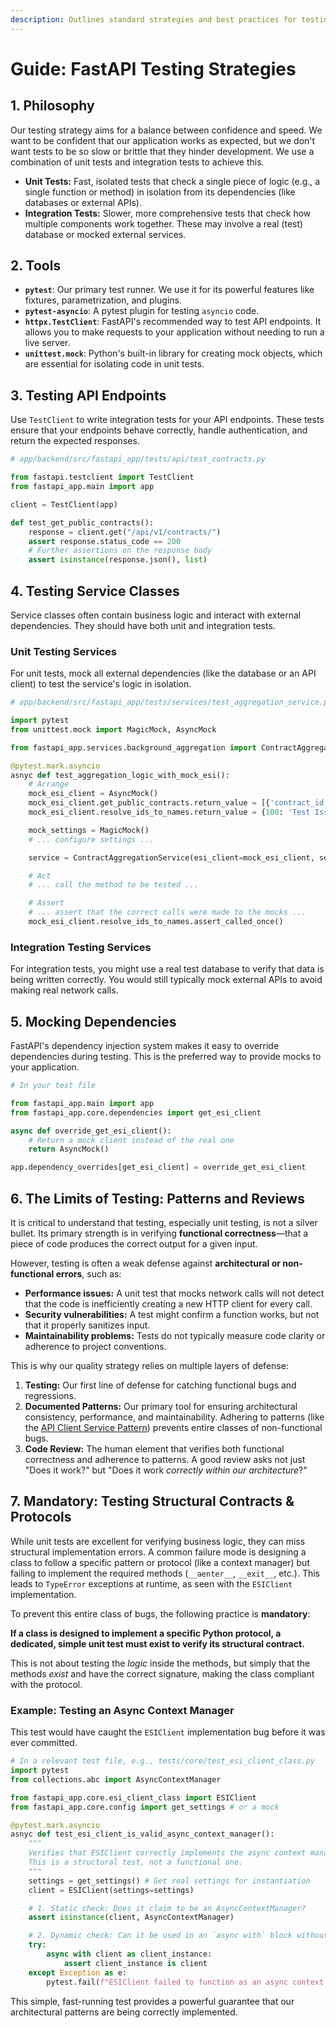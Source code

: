 ```yaml
---
description: Outlines standard strategies and best practices for testing the FastAPI backend.
---
```


# Guide: FastAPI Testing Strategies

## 1. Philosophy

Our testing strategy aims for a balance between confidence and speed. We want to be confident that our application works as expected, but we don't want tests to be so slow or brittle that they hinder development. We use a combination of unit tests and integration tests to achieve this.

- **Unit Tests:** Fast, isolated tests that check a single piece of logic (e.g., a single function or method) in isolation from its dependencies (like databases or external APIs).
- **Integration Tests:** Slower, more comprehensive tests that check how multiple components work together. These may involve a real (test) database or mocked external services.

## 2. Tools

- **`pytest`**: Our primary test runner. We use it for its powerful features like fixtures, parametrization, and plugins.
- **`pytest-asyncio`**: A pytest plugin for testing `asyncio` code.
- **`httpx.TestClient`**: FastAPI's recommended way to test API endpoints. It allows you to make requests to your application without needing to run a live server.
- **`unittest.mock`**: Python's built-in library for creating mock objects, which are essential for isolating code in unit tests.

## 3. Testing API Endpoints

Use `TestClient` to write integration tests for your API endpoints. These tests ensure that your endpoints behave correctly, handle authentication, and return the expected responses.

```python
# app/backend/src/fastapi_app/tests/api/test_contracts.py

from fastapi.testclient import TestClient
from fastapi_app.main import app

client = TestClient(app)

def test_get_public_contracts():
    response = client.get("/api/v1/contracts/")
    assert response.status_code == 200
    # Further assertions on the response body
    assert isinstance(response.json(), list)
```

## 4. Testing Service Classes

Service classes often contain business logic and interact with external dependencies. They should have both unit and integration tests.

### Unit Testing Services

For unit tests, mock all external dependencies (like the database or an API client) to test the service's logic in isolation.

```python
# app/backend/src/fastapi_app/tests/services/test_aggregation_service.py

import pytest
from unittest.mock import MagicMock, AsyncMock

from fastapi_app.services.background_aggregation import ContractAggregationService

@pytest.mark.asyncio
asnyc def test_aggregation_logic_with_mock_esi():
    # Arrange
    mock_esi_client = AsyncMock()
    mock_esi_client.get_public_contracts.return_value = [{'contract_id': 1, 'issuer_id': 100}]
    mock_esi_client.resolve_ids_to_names.return_value = {100: 'Test Issuer'}

    mock_settings = MagicMock()
    # ... configure settings ...

    service = ContractAggregationService(esi_client=mock_esi_client, settings=mock_settings)

    # Act
    # ... call the method to be tested ...

    # Assert
    # ... assert that the correct calls were made to the mocks ...
    mock_esi_client.resolve_ids_to_names.assert_called_once()
```

### Integration Testing Services

For integration tests, you might use a real test database to verify that data is being written correctly. You would still typically mock external APIs to avoid making real network calls.

## 5. Mocking Dependencies

FastAPI's dependency injection system makes it easy to override dependencies during testing. This is the preferred way to provide mocks to your application.

```python
# In your test file

from fastapi_app.main import app
from fastapi_app.core.dependencies import get_esi_client

async def override_get_esi_client():
    # Return a mock client instead of the real one
    return AsyncMock()

app.dependency_overrides[get_esi_client] = override_get_esi_client
```

## 6. The Limits of Testing: Patterns and Reviews

It is critical to understand that testing, especially unit testing, is not a silver bullet. Its primary strength is in verifying **functional correctness**—that a piece of code produces the correct output for a given input.

However, testing is often a weak defense against **architectural or non-functional errors**, such as:

- **Performance issues:** A unit test that mocks network calls will not detect that the code is inefficiently creating a new HTTP client for every call.
- **Security vulnerabilities:** A test might confirm a function works, but not that it properly sanitizes input.
- **Maintainability problems:** Tests do not typically measure code clarity or adherence to project conventions.

This is why our quality strategy relies on multiple layers of defense:

1.  **Testing:** Our first line of defense for catching functional bugs and regressions.
2.  **Documented Patterns:** Our primary tool for ensuring architectural consistency, performance, and maintainability. Adhering to patterns (like the [API Client Service Pattern](./../patterns/04-api-client-service-pattern.md)) prevents entire classes of non-functional bugs.
3.  **Code Review:** The human element that verifies both functional correctness and adherence to patterns. A good review asks not just "Does it work?" but "Does it work *correctly within our architecture*?"

## 7. Mandatory: Testing Structural Contracts & Protocols

While unit tests are excellent for verifying business logic, they can miss structural implementation errors. A common failure mode is designing a class to follow a specific pattern or protocol (like a context manager) but failing to implement the required methods (`__aenter__`, `__exit__`, etc.). This leads to `TypeError` exceptions at runtime, as seen with the `ESIClient` implementation.

To prevent this entire class of bugs, the following practice is **mandatory**:

**If a class is designed to implement a specific Python protocol, a dedicated, simple unit test must exist to verify its structural contract.**

This is not about testing the *logic* inside the methods, but simply that the methods *exist* and have the correct signature, making the class compliant with the protocol.

### Example: Testing an Async Context Manager

This test would have caught the `ESIClient` implementation bug before it was ever committed.

```python
# In a relevant test file, e.g., tests/core/test_esi_client_class.py
import pytest
from collections.abc import AsyncContextManager

from fastapi_app.core.esi_client_class import ESIClient
from fastapi_app.core.config import get_settings # or a mock

@pytest.mark.asyncio
asnyc def test_esi_client_is_valid_async_context_manager():
    """
    Verifies that ESIClient correctly implements the async context manager protocol.
    This is a structural test, not a functional one.
    """
    settings = get_settings() # Get real settings for instantiation
    client = ESIClient(settings=settings)

    # 1. Static check: Does it claim to be an AsyncContextManager?
    assert isinstance(client, AsyncContextManager)

    # 2. Dynamic check: Can it be used in an `async with` block without error?
    try:
        async with client as client_instance:
            assert client_instance is client
    except Exception as e:
        pytest.fail(f"ESIClient failed to function as an async context manager. Error: {e}")

```

This simple, fast-running test provides a powerful guarantee that our architectural patterns are being correctly implemented.
